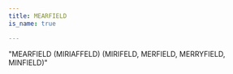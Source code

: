 ```yaml
---
title: MEARFIELD
is_name: true

---
```


"MEARFIELD (MIRIAFFELD) (MIRIFELD, MERFIELD, MERRYFIELD, MINFIELD)"



